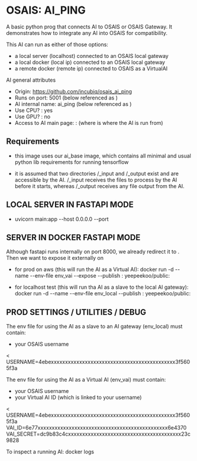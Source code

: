 # OSAIS: AI_PING
A basic python prog that connects AI to OSAIS or OSAIS Gateway. It demonstrates how to integrate any AI into OSAIS for compatibility.

This AI can run as either of those options:
 - a local server (localhost) connected to an OSAIS local gateway
 - a local docker (local ip) connected to an OSAIS local gateway
 - a remote docker (remote ip) connected to OSAIS as a VirtualAI

AI general attributes
 - Origin: https://github.com/incubiq/osais_ai_ping
 - Runs on port: 5001  (below referenced as <port>)
 - AI internal name: ai_ping  (below referenced as <engine>)
 - Use CPU? : yes
 - Use GPU? : no
 - Access to AI main page: <ip>:<port>  (where <ip> is where the AI is run from)

## Requirements

 - this image uses our ai_base image, which contains all minimal and usual python lib requirements for running tensorflow

 - it is assumed that two directories /_input  and  /_output  exist and are accessible by the AI. /_input receives the files to process by the AI before it starts, whereas /_output  receives any file output from the AI.

## LOCAL SERVER IN FASTAPI MODE
 - uvicorn main:app --host 0.0.0.0 --port <port>

## SERVER IN DOCKER FASTAPI MODE
Although fastapi runs internally on port 8000, we already redirect it to <port>. Then we want to expose it externally on <port>

 - for prod on aws (this will run the AI as a Virtual AI): 
    docker run -d --name <engine> --env-file env_vai --expose <port> --publish <port>:<port> yeepeekoo/public:<engine>

 - for localhost test (this will run tha AI as a slave to the local AI gateway): 
    docker run -d --name <engine> --env-file env_local --publish <port>:<port> yeepeekoo/public:<engine>

## PROD SETTINGS / UTILITIES / DEBUG

The env file for using the AI as a slave to an AI gateway (env_local) must contain:
 - your OSAIS username

<
USERNAME=4ebexxxxxxxxxxxxxxxxxxxxxxxxxxxxxxxxxxxxxxxxxxxx3f5605f3a
> 

The env file for using the AI as a Virtual AI (env_vai) must contain:
 - your OSAIS username
 - your Virtual AI ID (which is linked to your username)

<
USERNAME=4ebexxxxxxxxxxxxxxxxxxxxxxxxxxxxxxxxxxxxxxxxxxxx3f5605f3a
VAI_ID=6e77xxxxxxxxxxxxxxxxxxxxxxxxxxxxxxxxxxxxxxxxxxxxxx6e4370
VAI_SECRET=dc9b83c4cxxxxxxxxxxxxxxxxxxxxxxxxxxxxxxxxxxxxxxxx23c9828
> 


To inspect a running AI:  docker logs <engine>
